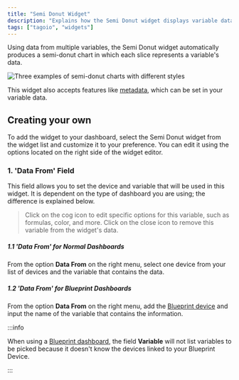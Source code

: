 ```yaml
---
title: "Semi Donut Widget"
description: "Explains how the Semi Donut widget displays variable data as a semi-donut chart and how to add and customize it in a TagoIO dashboard."
tags: ["tagoio", "widgets"]
---
```

Using data from multiple variables, the Semi Donut widget automatically produces a semi-donut chart in which each slice represents a variable's data.

![Three examples of semi-donut charts with different styles](/docs_imagem/tagoio/semi-donut-widget-2.png)

This widget also accepts features like [metadata](/docs/tagoio/devices/payload-parser/metadata.md), which can be set in your variable data.

## Creating your own

To add the widget to your dashboard, select the Semi Donut widget from the widget list and customize it to your preference. You can edit it using the options located on the right side of the widget editor.



### 1. 'Data From' Field

This field allows you to set the device and variable that will be used in this widget. It is dependent on the type of dashboard you are using; the difference is explained below.

> Click on the cog icon to edit specific options for this variable, such as formulas, color, and more. Click on the close icon to remove this variable from the widget's data.

##### 1.1 'Data From' for Normal Dashboards

From the option **Data From** on the right menu, select one device from your list of devices and the variable that contains the data.

##### 1.2 'Data From' for Blueprint Dashboards

From the option **Data From** on the right menu, add the [Blueprint device](/docs/tagoio/devices/blueprint-devices-entities.md) and input the name of the variable that contains the information.

:::info

 When using a [Blueprint dashboard](/docs/tagoio/dashboards/blueprint-dashboard.md), the field **Variable** will not list variables to be picked because it doesn't know the devices linked to your Blueprint Device.

 :::